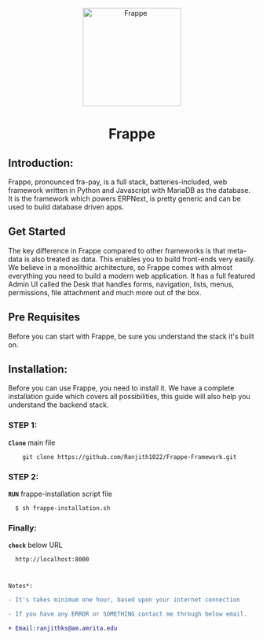 <p align="center">
  <img width="200" src="https://avatars.githubusercontent.com/u/836974?v=4" alt="Frappe">
  </p>

<h1 align="center">
Frappe
</h1>

## Introduction: 

  Frappe, pronounced fra-pay, is a full stack, batteries-included, web framework written in Python and Javascript with MariaDB as the database. It is the framework which powers ERPNext, is pretty generic and can be used to build database driven apps.

## Get Started

  The key difference in Frappe compared to other frameworks is that meta-data is also treated as data. This enables you to build front-ends very easily. We believe in a monolithic architecture, so Frappe comes with almost everything you need to build a modern web application. It has a full featured Admin UI called the Desk that handles forms, navigation, lists, menus, permissions, file attachment and much more out of the box.

## Pre Requisites

  Before you can start with Frappe, be sure you understand the stack it's built on.
 

## Installation:

  Before you can use Frappe, you need to install it. We have a complete installation guide which covers all possibilities, this guide will also help you understand the backend stack.
  
### STEP 1:

 <strong>```Clone```</strong> main file 

  ```
      git clone https://github.com/Ranjith1022/Frappe-Framework.git
  ```
  
### STEP 2:


  <strong>```RUN```</strong> frappe-installation script file
   
```
  $ sh frappe-installation.sh
```

### Finally:


  <strong>```check```</strong> below URL
  
```
  http://localhost:8000
```


#

```diff
Notes*:

- It's takes minimum one hour, based upon your internet connection

- If you have any ERROR or SOMETHING contact me through below email.

+ Email:ranjithks@am.amrita.edu

```
